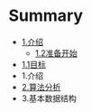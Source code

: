 # Summary

* [1.介绍](README.md)
   * [1.2准备开始](12zhun_bei_kai_shi.md)
* [1.1目标](11mu_biao.md)
* 1.介绍
* [2.算法分析](chapter1.md)
* 3.基本数据结构

